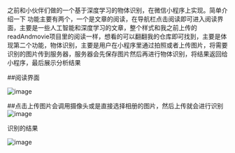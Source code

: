 之前和小伙伴们做的一个基于深度学习的物体识别，在微信小程序上实现。简单介绍一下
功能主要有两个，一个是文章的阅读，在导航栏点击阅读即可进入阅读界面，主要是一些人工智能和深度学习的文章，整个样式和我之前上传的readAndmovie项目里的阅读一样，想看的可以翻翻我的仓库即可找到，主要是体现第二个功能，物体识别，主要是用户在小程序里通过拍照或者上传图片，将需要识别的图片传到服务器，服务器会先保存图片然后再进行物体识别，将结果返回给小程序，最后展示分析结果


##阅读界面


![image](https://github.com/buchicaodetuzi/Object-Recognition/blob/master/images/3.JPG)

##点击上传图片会调用摄像头或是直接选择相册的图片，然后上传就会进行识别
![image](https://github.com/buchicaodetuzi/Object-Recognition/blob/master/images/4.JPG)


识别的结果


![image](https://github.com/buchicaodetuzi/Object-Recognition/blob/master/images/2.JPG)
